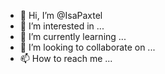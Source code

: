 - 👋 Hi, I’m @IsaPaxtel
- 👀 I’m interested in ...
- 🌱 I’m currently learning ...
- 💞️ I’m looking to collaborate on ...
- 📫 How to reach me ...

<!---
IsaPaxtel/IsaPaxtel is a ✨ special ✨ repository because its `README.md` (this file) appears on your GitHub profile.
You can click the Preview link to take a look at your changes.
--->
